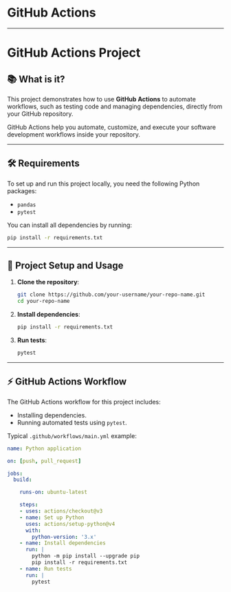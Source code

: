 # GitHub Actions
---

# GitHub Actions Project

## 📚 What is it?
This project demonstrates how to use **GitHub Actions** to automate workflows, such as testing code and managing dependencies, directly from your GitHub repository.

GitHub Actions help you automate, customize, and execute your software development workflows inside your repository.

---

## 🛠️ Requirements
To set up and run this project locally, you need the following Python packages:

- `pandas`
- `pytest`

You can install all dependencies by running:

```bash
pip install -r requirements.txt
```

---

## 🚀 Project Setup and Usage

1. **Clone the repository**:

   ```bash
   git clone https://github.com/your-username/your-repo-name.git
   cd your-repo-name
   ```

2. **Install dependencies**:

   ```bash
   pip install -r requirements.txt
   ```

3. **Run tests**:

   ```bash
   pytest
   ```

---

## ⚡ GitHub Actions Workflow
The GitHub Actions workflow for this project includes:

- Installing dependencies.
- Running automated tests using `pytest`.

Typical `.github/workflows/main.yml` example:

```yaml
name: Python application

on: [push, pull_request]

jobs:
  build:

    runs-on: ubuntu-latest

    steps:
    - uses: actions/checkout@v3
    - name: Set up Python
      uses: actions/setup-python@v4
      with:
        python-version: '3.x'
    - name: Install dependencies
      run: |
        python -m pip install --upgrade pip
        pip install -r requirements.txt
    - name: Run tests
      run: |
        pytest
```
